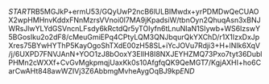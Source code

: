 $START$RB5MGJkP+ermU53/GQyUwP2ncB6lULBIMwdx+yrPDMDwQeCUAOX2wpHMHnvKddxFNnMzrsVVnoi0l7MA9jKpadsiW/tbnOyn2QhuqAsn3xBNJWRsJlwYLYdGSVncnLFsdy6kRctdQr5yTOIyfn6tLnuNIaN1SIywb+WS6IzswY5BGosIku2o2dF8/cMeuGmiEPq4CPtyLQM3QNJbqurQkYXChD/r1X1IzxDxJpXres75BYwHYThP5KayOgoShTXdE00zH58SL+iYcJOVu7Rdji3+H+lNIk6XqV/j/6UXPD7FNVJAnN+YOO1zJ8bOoxY3EIlH8I8NXJEYHZMQ73Pxo7tyt36DublPHMn2cWXXf+CvGvMgkpmqjUaxKk0s10AfgfqQK9QeMGT7/KgjAXHI+ho6CarCwAHt848awWZIVj3Z6AbbmgMvheAygOqBJ9kp$END$